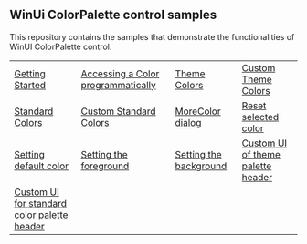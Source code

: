 ## WinUi ColorPalette control samples
This repository contains the samples that demonstrate the functionalities of WinUI ColorPalette control.

<table>
 <tr>
  <td><a href="Samples/">Getting Started</a></td>
  <td><a href="Samples/">Accessing a Color programmatically</a></td>
  <td><a href="Samples/">Theme Colors</a></td>
  <td><a href="Samples/">Custom Theme Colors</a></td>
 </tr>
 <tr>
  <td><a href="Samples/">Standard Colors</a></td>
  <td><a href="Samples/">Custom Standard Colors</a></td>
  <td><a href="Samples/">MoreColor dialog</a></td>
  <td><a href="Samples/">Reset selected color</a></td>
 </tr>
  <tr>
  <td><a href="Samples/">Setting default color</a></td>
  <td><a href="Samples/">Setting the foreground</a></td>
  <td><a href="Samples/">Setting the background</a></td>
  <td><a href="Samples/">Custom UI of theme palette header</a></td>
 </tr>
  <tr>
  <td><a href="Samples/">Custom UI for standard color palette header</a></td>
  <td><a href="Samples/"></a></td>
  <td><a href="Samples/"></a></td>
  <td><a href="Samples/"></a></td>
 </tr>
</table>